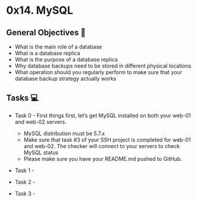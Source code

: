 # 0x14. MySQL

## General Objectives :page_with_curl:

* What is the main role of a database
* What is a database replica
* What is the purpose of a database replica
* Why database backups need to be stored in different physical locations
* What operation should you regularly perform to make sure that your database backup strategy actually works

## Tasks :computer:

* Task 0 - First things first, let’s get MySQL installed on both your web-01 and web-02 servers.
    - MySQL distribution must be 5.7.x
    - Make sure that task #3 of your SSH project is completed for web-01 and web-02. The checker will connect to your servers to check MySQL status
    - Please make sure you have your README.md pushed to GitHub.

* Task 1 - 

* Task 2 - 
* Task 3 - 
